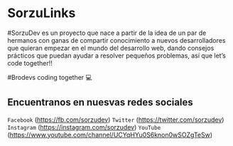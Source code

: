 # SorzuLinks

#SorzuDev es un proyecto que nace a partir de la idea de un par de hermanos con ganas de compartir conocimiento a nuevos desarrolladores que quieran empezar en el mundo del desarrollo web, dando consejos prácticos que puedan ayudar a resolver pequeños problemas, así que let’s code together!!

#Brodevs coding together 💻

## Encuentranos en nuesvas redes sociales

`Facebook` (https://fb.com/sorzudev)
`Twitter` (https://twitter.com/sorzudev)
`Instagram` (https://instagram.com/sorzudev)
`YouTube` (https://www.youtube.com/channel/UCYqHYu0S6knon0wSOZgTeSw)

